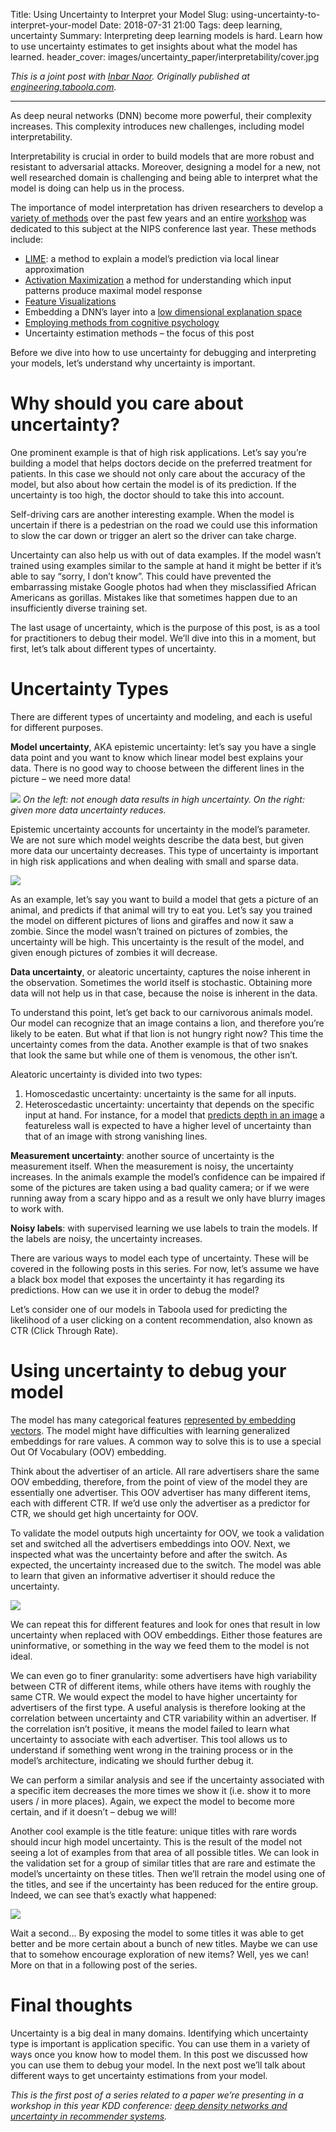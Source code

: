 Title: Using Uncertainty to Interpret your Model
Slug: using-uncertainty-to-interpret-your-model
Date: 2018-07-31 21:00
Tags: deep learning, uncertainty
Summary: Interpreting deep learning models is hard. Learn how to use uncertainty estimates to get insights about what the model has learned.
header_cover: images/uncertainty_paper/interpretability/cover.jpg

*This is a joint post with [Inbar Naor](https://medium.com/@inbarnaor). Originally published at [engineering.taboola.com](https://engineering.taboola.com/using-uncertainty-interpret-model).*

---

As deep neural networks (DNN) become more powerful, their complexity increases. This complexity introduces new challenges, including model interpretability.

Interpretability is crucial in order to build models that are more robust and resistant to adversarial attacks. Moreover, designing a model for a new, not well researched domain is challenging and being able to interpret what the model is doing can help us in the process.

The importance of model interpretation has driven researchers to develop a [variety of methods](https://arxiv.org/pdf/1706.07979.pdf) over the past few years and an entire [workshop](http://www.interpretable-ml.org/nips2017workshop) was dedicated to this subject at the NIPS conference last year. These methods include:

*   [LIME](https://arxiv.org/abs/1602.04938): a method to explain a model’s prediction via local linear approximation
*   [Activation Maximization](https://pdfs.semanticscholar.org/65d9/94fb778a8d9e0f632659fb33a082949a50d3.pdf) a method for understanding which input patterns produce maximal model response
*   [Feature Visualizations](https://distill.pub/2017/feature-visualization)
*   Embedding a DNN’s layer into a [low dimensional explanation space](http://www.interpretable-ml.org/nips2017workshop/papers/04.pdf)
*   [Employing methods from cognitive psychology](https://deepmind.com/blog/cognitive-psychology/)
*   Uncertainty estimation methods – the focus of this post

Before we dive into how to use uncertainty for debugging and interpreting your models, let’s understand why uncertainty is important.

# Why should you care about uncertainty?

One prominent example is that of high risk applications. Let’s say you’re building a model that helps doctors decide on the preferred treatment for patients. In this case we should not only care about the accuracy of the model, but also about how certain the model is of its prediction. If the uncertainty is too high, the doctor should to take this into account.

Self-driving cars are another interesting example. When the model is uncertain if there is a pedestrian on the road we could use this information to slow the car down or trigger an alert so the driver can take charge.

Uncertainty can also help us with out of data examples. If the model wasn’t trained using examples similar to the sample at hand it might be better if it’s able to say “sorry, I don’t know”. This could have prevented the embarrassing mistake Google photos had when they misclassified African Americans as gorillas. Mistakes like that sometimes happen due to an insufficiently diverse training set.

The last usage of uncertainty, which is the purpose of this post, is as a tool for practitioners to debug their model. We’ll dive into this in a moment, but first, let’s talk about different types of uncertainty.

# Uncertainty Types

There are different types of uncertainty and modeling, and each is useful for different purposes.

**Model uncertainty**, AKA epistemic uncertainty: let’s say you have a single data point and you want to know which linear model best explains your data. There is no good way to choose between the different lines in the picture – we need more data!

![](images/uncertainty_paper/interpretability/model_uncertainty.png)
*On the left: not enough data results in high uncertainty. On the right: given more data uncertainty reduces.*

Epistemic uncertainty accounts for uncertainty in the model’s parameter. We are not sure which model weights describe the data best, but given more data our uncertainty decreases. This type of uncertainty is important in high risk applications and when dealing with small and sparse data.

![](images/uncertainty_paper/interpretability/animals.png)

As an example, let’s say you want to build a model that gets a picture of an animal, and predicts if that animal will try to eat you. Let’s say you trained the model on different pictures of lions and giraffes and now it saw a zombie. Since the model wasn’t trained on pictures of zombies, the uncertainty will be high. This uncertainty is the result of the model, and given enough pictures of zombies it will decrease.

**Data uncertainty**, or aleatoric uncertainty, captures the noise inherent in the observation. Sometimes the world itself is stochastic. Obtaining more data will not help us in that case, because the noise is inherent in the data.

To understand this point, let’s get back to our carnivorous animals model. Our model can recognize that an image contains a lion, and therefore you’re likely to be eaten. But what if that lion is not hungry right now? This time the uncertainty comes from the data. Another example is that of two snakes that look the same but while one of them is venomous, the other isn’t.

Aleatoric uncertainty is divided into two types:

1.  Homoscedastic uncertainty: uncertainty is the same for all inputs.
2.  Heteroscedastic uncertainty: uncertainty that depends on the specific input at hand. For instance, for a model that [predicts depth in an image](https://arxiv.org/abs/1703.04977) a featureless wall is expected to have a higher level of uncertainty than that of an image with strong vanishing lines.

**Measurement uncertainty**: another source of uncertainty is the measurement itself. When the measurement is noisy, the uncertainty increases. In the animals example the model’s confidence can be impaired if some of the pictures are taken using a bad quality camera; or if we were running away from a scary hippo and as a result we only have blurry images to work with.

**Noisy labels**: with supervised learning we use labels to train the models. If the labels are noisy, the uncertainty increases.

There are various ways to model each type of uncertainty. These will be covered in the following posts in this series. For now, let’s assume we have a black box model that exposes the uncertainty it has regarding its predictions. How can we use it in order to debug the model?

Let’s consider one of our models in Taboola used for predicting the likelihood of a user clicking on a content recommendation, also known as CTR (Click Through Rate).

# Using uncertainty to debug your model

The model has many categorical features [represented by embedding vectors](https://engineering.taboola.com/using-word2vec-better-embeddings-categorical-features/). The model might have difficulties with learning generalized embeddings for rare values. A common way to solve this is to use a special Out Of Vocabulary (OOV) embedding.

Think about the advertiser of an article. All rare advertisers share the same OOV embedding, therefore, from the point of view of the model they are essentially one advertiser. This OOV advertiser has many different items, each with different CTR. If we’d use only the advertiser as a predictor for CTR, we should get high uncertainty for OOV.

To validate the model outputs high uncertainty for OOV, we took a validation set and switched all the advertisers embeddings into OOV. Next, we inspected what was the uncertainty before and after the switch. As expected, the uncertainty increased due to the switch. The model was able to learn that given an informative advertiser it should reduce the uncertainty.

![](images/uncertainty_paper/interpretability/oov_uncertainty.png)

We can repeat this for different features and look for ones that result in low uncertainty when replaced with OOV embeddings. Either those features are uninformative, or something in the way we feed them to the model is not ideal.

We can even go to finer granularity: some advertisers have high variability between CTR of different items, while others have items with roughly the same CTR. We would expect the model to have higher uncertainty for advertisers of the first type. A useful analysis is therefore looking at the correlation between uncertainty and CTR variability within an advertiser. If the correlation isn’t positive, it means the model failed to learn what uncertainty to associate with each advertiser. This tool allows us to understand if something went wrong in the training process or in the model’s architecture, indicating we should further debug it.

We can perform a similar analysis and see if the uncertainty associated with a specific item decreases the more times we show it (i.e. show it to more users / in more places). Again, we expect the model to become more certain, and if it doesn’t – debug we will!

Another cool example is the title feature: unique titles with rare words should incur high model uncertainty. This is the result of the model not seeing a lot of examples from that area of all possible titles. We can look in the validation set for a group of similar titles that are rare and estimate the model’s uncertainty on these titles. Then we’ll retrain the model using one of the titles, and see if the uncertainty has been reduced for the entire group. Indeed, we can see that’s exactly what happened:

![](images/uncertainty_paper/interpretability/title_uncertainty.jpg)

Wait a second... By exposing the model to some titles it was able to get better and be more certain about a bunch of new titles. Maybe we can use that to somehow encourage exploration of new items? Well, yes we can! More on that in a following post of the series.

# Final thoughts

Uncertainty is a big deal in many domains. Identifying which uncertainty type is important is application specific. You can use them in a variety of ways once you know how to model them. In this post we discussed how you can use them to debug your model. In the next post we’ll talk about different ways to get uncertainty estimations from your model.

*This is the first post of a series related to a paper we’re presenting in a workshop in this year KDD conference: [deep density networks and uncertainty in recommender systems](https://arxiv.org/abs/1711.02487).*
